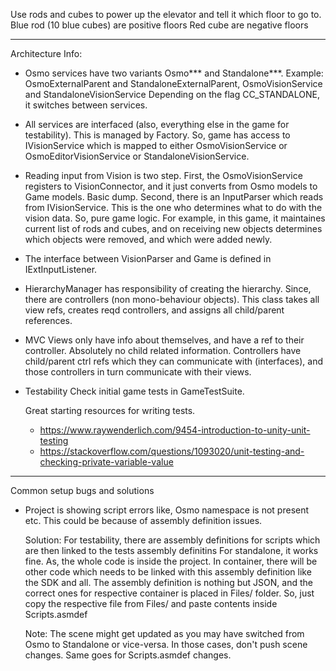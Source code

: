 Use rods and cubes to power up the elevator and tell it which floor to go to.
Blue rod (10 blue cubes) are positive floors
Red cube are negative floors

*********

Architecture Info:

- Osmo services have two variants Osmo*** and Standalone***. Example: OsmoExternalParent and StandaloneExternalParent, OsmoVisionService and StandaloneVisionService
  Depending on the flag CC_STANDALONE, it switches between services.
  
- All services are interfaced (also, everything else in the game for testability). This is managed by Factory. 
  So, game has access to IVisionService which is mapped to either OsmoVisionService or OsmoEditorVisionService or StandaloneVisionService.

- Reading input from Vision is two step. 
  First, the OsmoVisionService registers to VisionConnector, and it just converts from Osmo models to Game models. Basic dump.
  Second, there is an InputParser which reads from IVisionService. This is the one who determines what to do with the vision data. So, pure game logic. 
  For example, in this game, it maintaines current list of rods and cubes, and on receiving new objects determines which objects were removed, and which were added newly.
  
- The interface between VisionParser and Game is defined in IExtInputListener.
  
- HierarchyManager has responsibility of creating the hierarchy. Since, there are controllers (non mono-behaviour objects).
  This class takes all view refs, creates reqd controllers, and assigns all child/parent references.

- MVC
  Views only have info about themselves, and have a ref to their controller. Absolutely no child related information.
  Controllers have child/parent ctrl refs which they can communicate with (interfaces), and those controllers in turn communicate with their views.
  
- Testability
  Check initial game tests in GameTestSuite.
  
  Great starting resources for writing tests.
  - https://www.raywenderlich.com/9454-introduction-to-unity-unit-testing
  - https://stackoverflow.com/questions/1093020/unit-testing-and-checking-private-variable-value

********

Common setup bugs and solutions

- Project is showing script errors like, Osmo namespace is not present etc. This could be because of assembly definition issues.

  Solution:
    For testability, there are assembly definitions for scripts which are then linked to the tests assembly definitins
    For standalone, it works fine. As, the whole code is inside the project.
    In container, there will be other code which needs to be linked with this assembly definition like the SDK and all.
    The assembly definition is nothing but JSON, and the correct ones for respective container is placed in Files/ folder.
    So, just copy the respective file from Files/ and paste contents inside Scripts.asmdef

    Note: The scene might get updated as you may have switched from Osmo to Standalone or vice-versa. In those cases, don't push scene changes.
          Same goes for Scripts.asmdef changes.
